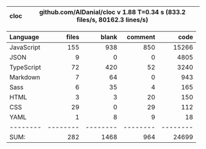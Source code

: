 | cloc | github.com/AlDanial/cloc v 1.88 T=0.34 s (833.2 files/s, 80162.3 lines/s) |
| ---- | ------------------------------------------------------------------------- |

| Language   |    files |    blank |  comment |     code |
| :--------- | -------: | -------: | -------: | -------: |
| JavaScript |      155 |      938 |      850 |    15266 |
| JSON       |        9 |        0 |        0 |     4805 |
| TypeScript |       72 |      420 |       52 |     3240 |
| Markdown   |        7 |       64 |        0 |      943 |
| Sass       |        6 |       35 |        4 |      165 |
| HTML       |        3 |        3 |       20 |      150 |
| CSS        |       29 |        0 |       29 |      112 |
| YAML       |        1 |        8 |        9 |       18 |
| --------   | -------- | -------- | -------- | -------- |
| SUM:       |      282 |     1468 |      964 |    24699 |
